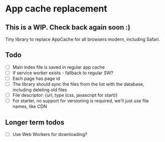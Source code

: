 # App cache replacement

## This is a WIP. Check back again soon :)

Tiny library to replace AppCache for all browsers modern, including Safari.

## Todo
- [ ] Main index file is saved in regular app cache
- [ ] If service worker exists - fallback to regular SW?
- [ ] Each page has page id
- [ ] The library should sync the files from the list with the database, including deleting old files
- [ ] File descriptor: {url, type (css, javascript for start)}
- [ ] For starter, no support for versioning is required, we'll just use file names, like CDN

## Longer term todos
- [ ] Use Web Workers for downloading?